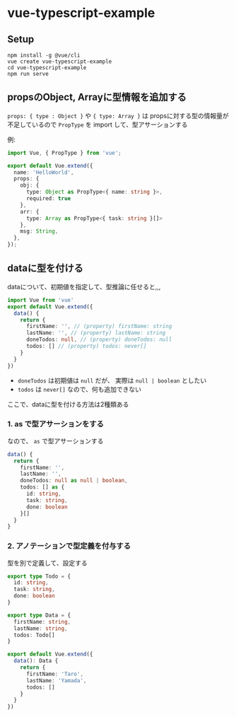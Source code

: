 # vue-typescript-example

## Setup

```shell
npm install -g @vue/cli
vue create vue-typescript-example
cd vue-typescript-example
npm run serve
```

## propsのObject, Arrayに型情報を追加する

`props: { type : Object }` や `{ type: Array }` は propsに対する型の情報量が不足しているので
`PropType` を import して、型アサーションする

例:
```ts
import Vue, { PropType } from 'vue';

export default Vue.extend({
  name: 'HelloWorld',
  props: {
    obj: {
      type: Object as PropType<{ name: string }>,
      required: true
    },
    arr: {
      type: Array as PropType<{ task: string }[]>
    },
    msg: String,
  },
});
```

## dataに型を付ける

dataについて、初期値を指定して、型推論に任せると,,,

```ts
import Vue from 'vue'
export default Vue.extend({
  data() {
    return {
      firstName: '', // (property) firstName: string
      lastName: '', // (property) lastName: string
      doneTodos: null, // (property) doneTodos: null
      todos: [] // (property) todos: never[]
    }
  }
})
```

- `doneTodos` は初期値は `null` だが、 実際は `null | boolean` としたい
- `todos` は `never[]` なので、何も追加できない

ここで、dataに型を付ける方法は2種類ある

### 1. as で型アサーションをする
なので、 `as` で型アサーションする

```ts
data() {
  return {
    firstName: '',
    lastName: '',
    doneTodos: null as null | boolean,
    todos: [] as {
      id: string,
      task: string,
      done: boolean
    }[]
  }
}
```

### 2. アノテーションで型定義を付与する

型を別で定義して、設定する

```ts
export type Todo = {
  id: string,
  task: string,
  done: boolean
}

export type Data = {
  firstName: string,
  lastName: string,
  todos: Todo[]
}

export default Vue.extend({
  data(): Data {
    return {
      firstName: 'Taro',
      lastName: 'Yamada',
      todos: []
    }
  }
})
```

